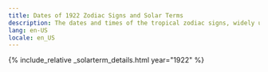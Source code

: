```yaml
---
title: Dates of 1922 Zodiac Signs and Solar Terms
description: The dates and times of the tropical zodiac signs, widely used in western astrology, and solar terms of year 1922
lang: en-US
locale: en_US
---
```

{% include_relative _solarterm_details.html year="1922" %}
